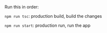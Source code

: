 Run this in order:

`npm run tsc`: production build, build the changes

`npm run start`: production run, run the app